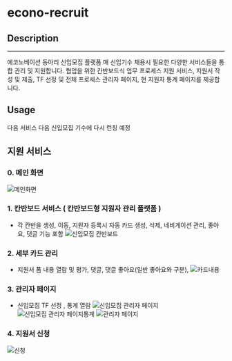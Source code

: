# econo-recruit
## Description
---
에코노베이션 동아리 신입모집 플랫폼
매 신입기수 채용시 필요한 다양한 서비스들을 통합 관리 및 지원합니다.
협업을 위한 칸반보드식 업무 프로세스 지원 서비스, 지원서 작성 및 제출, TF 선정 및 전체 프로세스 관리자 페이지, 현 지원자 통계 페이지를 제공합니다.

## Usage
다음 서비스 다음 신입모집 기수에 다시 런칭 예정

## 지원 서비스

### 0. 메인 화면
 ![메인화면](https://user-images.githubusercontent.com/54030889/226104495-7983e142-1150-4908-8acf-4d6d257d1089.png)
 
### 1. 칸반보드 서비스 ( 칸반보드형 지원자 관리 플랫폼 )
- 각 칸반을 생성, 이동, 지원자 등록시 자동 카드 생성, 삭제, 네비게이션 관리, 좋아요, 댓글 기능 포함
![신입모집 칸반보드](https://user-images.githubusercontent.com/54030889/226103685-ea9ec66b-f127-413c-b78d-23aad3f49a4e.png)

### 2. 세부 카드 관리
- 지원서 폼 내용 열람 및 평가, 댓글, 댓글 좋아요(일반 좋아요와 구분), 
![카드내용](https://user-images.githubusercontent.com/54030889/226103761-bb1bb54e-fada-446d-bd07-d55b45770935.png)

### 3. 관리자 페이지
- 신입모집 TF 선정 , 통계 열람
![신입모집 관리자 페이지](https://user-images.githubusercontent.com/54030889/226104145-91f758e8-1d44-44b9-b984-af77a9113641.png)
![신입모집 관리자 페이지통계](https://user-images.githubusercontent.com/54030889/226104347-0b71bfae-866b-4724-8231-59fbb17eff50.png)
![관리자 페이지](https://user-images.githubusercontent.com/54030889/226104472-f1497958-9b78-4acd-bd96-ada15df9cfbc.png)

### 4. 지원서 신청
![신청](https://user-images.githubusercontent.com/54030889/226104521-7806fffa-634c-48b5-95a7-87d66e7bfbb5.png)
